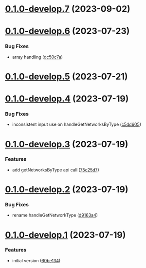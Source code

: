 # [0.1.0-develop.7](https://git.lumeweb.com/LumeWeb/kernel-network-registry/compare/v0.1.0-develop.6...v0.1.0-develop.7) (2023-09-02)

# [0.1.0-develop.6](https://git.lumeweb.com/LumeWeb/kernel-network-registry/compare/v0.1.0-develop.5...v0.1.0-develop.6) (2023-07-23)


### Bug Fixes

* array handling ([dc50c7a](https://git.lumeweb.com/LumeWeb/kernel-network-registry/commit/dc50c7a068b03b6c48a72884693e1989e9ba9dec))

# [0.1.0-develop.5](https://git.lumeweb.com/LumeWeb/kernel-network-registry/compare/v0.1.0-develop.4...v0.1.0-develop.5) (2023-07-21)

# [0.1.0-develop.4](https://git.lumeweb.com/LumeWeb/kernel-network-registry/compare/v0.1.0-develop.3...v0.1.0-develop.4) (2023-07-19)


### Bug Fixes

* inconsistent input use on handleGetNetworksByType ([c5dd605](https://git.lumeweb.com/LumeWeb/kernel-network-registry/commit/c5dd60557129586fc0c0afb1a0f2c93e28deebcf))

# [0.1.0-develop.3](https://git.lumeweb.com/LumeWeb/kernel-network-registry/compare/v0.1.0-develop.2...v0.1.0-develop.3) (2023-07-19)


### Features

* add getNetworksByType api call ([75c25d7](https://git.lumeweb.com/LumeWeb/kernel-network-registry/commit/75c25d7cab1240d6f2b194af9f262f76f98c6b48))

# [0.1.0-develop.2](https://git.lumeweb.com/LumeWeb/kernel-network-registry/compare/v0.1.0-develop.1...v0.1.0-develop.2) (2023-07-19)


### Bug Fixes

* rename handleGetNetworkType ([d9163a4](https://git.lumeweb.com/LumeWeb/kernel-network-registry/commit/d9163a4e530745d36a26ea8cbad5fb8ef35c3b93))

# [0.1.0-develop.1](https://git.lumeweb.com/LumeWeb/kernel-network-registry/compare/v0.0.1...v0.1.0-develop.1) (2023-07-19)


### Features

* initial version ([60be134](https://git.lumeweb.com/LumeWeb/kernel-network-registry/commit/60be1346596c3413134d97dd195567ba2a2e5314))
